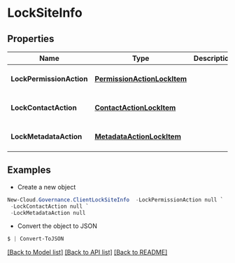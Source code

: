 # LockSiteInfo
## Properties

Name | Type | Description | Notes
------------ | ------------- | ------------- | -------------
**LockPermissionAction** | [**PermissionActionLockItem**](PermissionActionLockItem.md) |  | [optional] [default to null]
**LockContactAction** | [**ContactActionLockItem**](ContactActionLockItem.md) |  | [optional] [default to null]
**LockMetadataAction** | [**MetadataActionLockItem**](MetadataActionLockItem.md) |  | [optional] [default to null]

## Examples

- Create a new object
```powershell
New-Cloud.Governance.ClientLockSiteInfo  -LockPermissionAction null `
 -LockContactAction null `
 -LockMetadataAction null
```

- Convert the object to JSON
```powershell
$ | Convert-ToJSON
```


[[Back to Model list]](../README.md#documentation-for-models) [[Back to API list]](../README.md#documentation-for-api-endpoints) [[Back to README]](../README.md)

